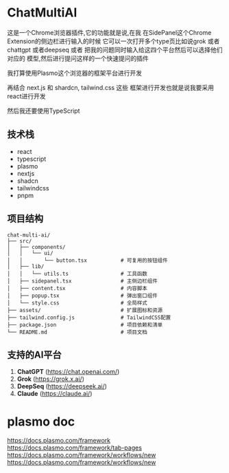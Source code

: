# ChatMultiAI
这是一个Chrome浏览器插件,它的功能就是说,在我 在SidePanel这个Chrome Extension的侧边栏进行输入的时候 它可以一次打开多个type页比如说grok 或者chattgpt 或者deepseq 或者 把我的问题同时输入给这四个平台然后可以选择他们对应的 模型,然后进行提问这样的一个快速提问的插件

我打算使用Plasmo这个浏览器的框架平台进行开发

再结合 next.js 和 shardcn, tailwind.css 这些 框架进行开发也就是说我要采用react进行开发

然后我还要使用TypeScript

## 技术栈
- react
- typescript
- plasmo
- nextjs
- shadcn
- tailwindcss
- pnpm

## 项目结构
```
chat-multi-ai/
├── src/
│   ├── components/
│   │   └── ui/
│   │       └── button.tsx           # 可复用的按钮组件
│   ├── lib/
│   │   └── utils.ts                 # 工具函数
│   ├── sidepanel.tsx                # 主侧边栏组件
│   ├── content.tsx                  # 内容脚本
│   ├── popup.tsx                    # 弹出窗口组件
│   └── style.css                    # 全局样式
├── assets/                          # 扩展图标和资源
├── tailwind.config.js               # TailwindCSS配置
├── package.json                     # 项目依赖和清单
└── README.md                        # 项目文档
```

## 支持的AI平台
1. **ChatGPT** (https://chat.openai.com/)
2. **Grok** (https://grok.x.ai/)
3. **DeepSeq** (https://deepseek.ai/)
4. **Claude** (https://claude.ai/)

# plasmo doc
https://docs.plasmo.com/framework
https://docs.plasmo.com/framework/tab-pages
https://docs.plasmo.com/framework/workflows/new
https://docs.plasmo.com/framework/workflows/new